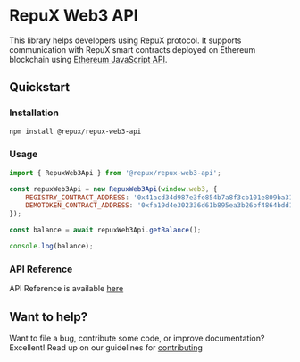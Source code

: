 # RepuX Web3 API
This library helps developers using RepuX protocol. It supports communication with RepuX smart contracts deployed on 
Ethereum blockchain using [Ethereum JavaScript API](https://github.com/ethereum/web3.js).

## Quickstart

### Installation
```bash
npm install @repux/repux-web3-api
```

### Usage
```javascript
import { RepuxWeb3Api } from '@repux/repux-web3-api';

const repuxWeb3Api = new RepuxWeb3Api(window.web3, {
    REGISTRY_CONTRACT_ADDRESS: '0x41acd34d987e3fe854b7a8f3cb101e809ba31c76',
    DEMOTOKEN_CONTRACT_ADDRESS: '0xfa19d4e302336d61b895ea3b26bf4864bdd1d8ab'
});

const balance = await repuxWeb3Api.getBalance();

console.log(balance);
```

### API Reference
API Reference is available [here](https://github.com/repux/repux-web3-api/tree/master/docs/README.md)

## Want to help?
Want to file a bug, contribute some code, or improve documentation? Excellent! Read up on our guidelines for [contributing](https://github.com/repux/repux-web3-api/tree/master/CONTRIBUTING.md)
